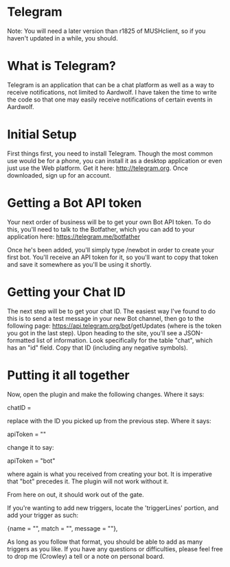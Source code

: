 # Telegram

Note: You will need a later version than r1825 of MUSHclient, so if you haven't updated in a while, you should. 

# What is Telegram?

Telegram is an application that can be a chat platform as well as a way to receive notifications, not limited to Aardwolf. I have taken the time to write the code so that one may easily receive notifications of certain events in Aardwolf.

# Initial Setup

First things first, you need to install Telegram. Though the most common use would be for a phone, you can install it as a desktop application or even just use the Web platform. Get it here: http://telegram.org. Once downloaded, sign up for an account.

# Getting a Bot API token

Your next order of business will be to get your own Bot API token. To do this, you'll need to talk to the Botfather, which you can add to your application here: https://telegram.me/botfather

Once he's been added, you'll simply type /newbot in order to create your first bot. You'll receive an API token for it, so you'll want to copy that token and save it somewhere as you'll be using it shortly.

# Getting your Chat ID

The next step will be to get your chat ID. The easiest way I've found to do this is to send a test message in your new Bot channel, then go to the following page: https://api.telegram.org/bot<token>/getUpdates (where <token> is the token you got in the last step). Upon heading to the site, you'll see a JSON-formatted list of information. Look specifically for the table "chat", which has an "id" field. Copy that ID (including any negative symbols).

# Putting it all together

Now, open the plugin and make the following changes. Where it says:

chatID = <your chat ID>

replace <your chat ID> with the ID you picked up from the previous step. Where it says:

apiToken = "<your bot token>"

change it to say:

apiToken = "bot<token>"

where <token> again is what you received from creating your bot. It is imperative that "bot" precedes it. The plugin will not work without it.

From here on out, it should work out of the gate.

If you're wanting to add new triggers, locate the 'triggerLines' portion, and add your trigger as such:

{name = "<name of your trigger>", match = "<the trigger pattern to match>", message = "<text you want sent>"},

As long as you follow that format, you should be able to add as many triggers as you like. If you have any questions or difficulties, please feel free to drop me (Crowley) a tell or a note on personal board.